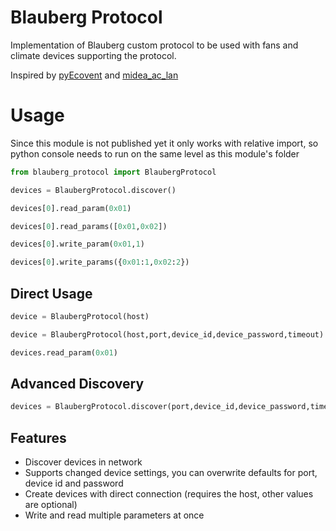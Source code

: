 # Blauberg Protocol

Implementation of Blauberg custom protocol to be used with fans and climate devices supporting the protocol.

Inspired by [pyEcovent](https://github.com/aglehmann/pyEcovent) and [midea_ac_lan](https://github.com/georgezhao2010/midea_ac_lan)

# Usage
Since this module is not published yet it only works with relative import, so python console needs to run on the same level as this module's folder

```python
from blauberg_protocol import BlaubergProtocol

devices = BlaubergProtocol.discover()

devices[0].read_param(0x01)

devices[0].read_params([0x01,0x02])

devices[0].write_param(0x01,1)

devices[0].write_params({0x01:1,0x02:2})
```

## Direct Usage

```python
device = BlaubergProtocol(host)

device = BlaubergProtocol(host,port,device_id,device_password,timeout)

devices.read_param(0x01)
```

## Advanced Discovery
```python
devices = BlaubergProtocol.discover(port,device_id,device_password,timeout)
```

## Features
- Discover devices in network
- Supports changed device settings, you can overwrite defaults for port, device id and password
- Create devices with direct connection (requires the host, other values are optional)
- Write and read multiple parameters at once